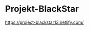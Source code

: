 # Projekt-BlackStar
<a href="https://project-blackstar13.netlify.com/" > https://project-blackstar13.netlify.com/ </a>
